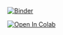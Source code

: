 [![Binder](https://mybinder.org/badge_logo.svg)](https://mybinder.org/v2/gh/keaveney/UCT3rdYearLabATLASOpenData/master)

[![Open In Colab](https://colab.research.google.com/assets/colab-badge.svg)](https://colab.research.google.com/github/keaveney/UCT3rdYearLabATLASOpenData/blob/master)
